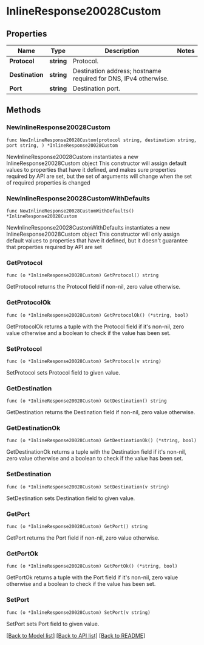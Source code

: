 # InlineResponse20028Custom

## Properties

Name | Type | Description | Notes
------------ | ------------- | ------------- | -------------
**Protocol** | **string** | Protocol. | 
**Destination** | **string** | Destination address; hostname required for DNS, IPv4 otherwise. | 
**Port** | **string** | Destination port. | 

## Methods

### NewInlineResponse20028Custom

`func NewInlineResponse20028Custom(protocol string, destination string, port string, ) *InlineResponse20028Custom`

NewInlineResponse20028Custom instantiates a new InlineResponse20028Custom object
This constructor will assign default values to properties that have it defined,
and makes sure properties required by API are set, but the set of arguments
will change when the set of required properties is changed

### NewInlineResponse20028CustomWithDefaults

`func NewInlineResponse20028CustomWithDefaults() *InlineResponse20028Custom`

NewInlineResponse20028CustomWithDefaults instantiates a new InlineResponse20028Custom object
This constructor will only assign default values to properties that have it defined,
but it doesn't guarantee that properties required by API are set

### GetProtocol

`func (o *InlineResponse20028Custom) GetProtocol() string`

GetProtocol returns the Protocol field if non-nil, zero value otherwise.

### GetProtocolOk

`func (o *InlineResponse20028Custom) GetProtocolOk() (*string, bool)`

GetProtocolOk returns a tuple with the Protocol field if it's non-nil, zero value otherwise
and a boolean to check if the value has been set.

### SetProtocol

`func (o *InlineResponse20028Custom) SetProtocol(v string)`

SetProtocol sets Protocol field to given value.


### GetDestination

`func (o *InlineResponse20028Custom) GetDestination() string`

GetDestination returns the Destination field if non-nil, zero value otherwise.

### GetDestinationOk

`func (o *InlineResponse20028Custom) GetDestinationOk() (*string, bool)`

GetDestinationOk returns a tuple with the Destination field if it's non-nil, zero value otherwise
and a boolean to check if the value has been set.

### SetDestination

`func (o *InlineResponse20028Custom) SetDestination(v string)`

SetDestination sets Destination field to given value.


### GetPort

`func (o *InlineResponse20028Custom) GetPort() string`

GetPort returns the Port field if non-nil, zero value otherwise.

### GetPortOk

`func (o *InlineResponse20028Custom) GetPortOk() (*string, bool)`

GetPortOk returns a tuple with the Port field if it's non-nil, zero value otherwise
and a boolean to check if the value has been set.

### SetPort

`func (o *InlineResponse20028Custom) SetPort(v string)`

SetPort sets Port field to given value.



[[Back to Model list]](../README.md#documentation-for-models) [[Back to API list]](../README.md#documentation-for-api-endpoints) [[Back to README]](../README.md)


